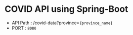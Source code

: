 # COVID API using Spring-Boot
- API Path : /covid-data?province=```{province_name}```
- PORT : ```8080```
